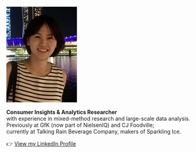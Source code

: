 ![Profile Picture](assets/Picture3.jpg)

**Consumer Insights & Analytics Researcher**  
with experience in mixed-method research and large-scale data analysis.  
Previously at GfK (now part of NielsenIQ) and CJ Foodville;  
currently at Talking Rain Beverage Company, makers of Sparkling Ice.

👉 [View my LinkedIn Profile](https://www.linkedin.com/in/kim-jinsun/)
